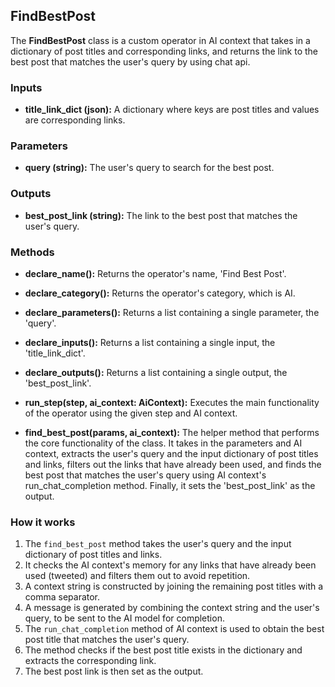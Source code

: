 ## FindBestPost

The **FindBestPost** class is a custom operator in AI context that takes in a dictionary of post titles and corresponding links, and returns the link to the best post that matches the user's query by using chat api.

### Inputs

- **title_link_dict (json):** A dictionary where keys are post titles and values are corresponding links.

### Parameters

- **query (string):** The user's query to search for the best post.

### Outputs

- **best_post_link (string):** The link to the best post that matches the user's query.

### Methods

- **declare_name():** Returns the operator's name, 'Find Best Post'.

- **declare_category():** Returns the operator's category, which is AI.

- **declare_parameters():** Returns a list containing a single parameter, the 'query'.

- **declare_inputs():** Returns a list containing a single input, the 'title_link_dict'.

- **declare_outputs():** Returns a list containing a single output, the 'best_post_link'.

- **run_step(step, ai_context: AiContext):** Executes the main functionality of the operator using the given step and AI context.

- **find_best_post(params, ai_context):** The helper method that performs the core functionality of the class. It takes in the parameters and AI context, extracts the user's query and the input dictionary of post titles and links, filters out the links that have already been used, and finds the best post that matches the user's query using AI context's run_chat_completion method. Finally, it sets the 'best_post_link' as the output.

### How it works

1. The `find_best_post` method takes the user's query and the input dictionary of post titles and links.
2. It checks the AI context's memory for any links that have already been used (tweeted) and filters them out to avoid repetition.
3. A context string is constructed by joining the remaining post titles with a comma separator.
4. A message is generated by combining the context string and the user's query, to be sent to the AI model for completion.
5. The `run_chat_completion` method of AI context is used to obtain the best post title that matches the user's query.
6. The method checks if the best post title exists in the dictionary and extracts the corresponding link.
7. The best post link is then set as the output.